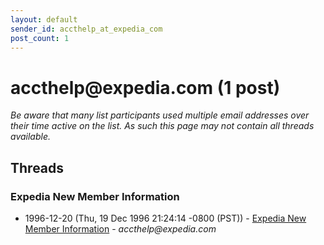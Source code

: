 ```yaml
---
layout: default
sender_id: accthelp_at_expedia_com
post_count: 1
---
```


# accthelp<span>@</span>expedia.com (1 post)

_Be aware that many list participants used multiple email addresses over their time active on the list. As such this page may not contain all threads available._

## Threads

### Expedia New Member Information
+ 1996-12-20 (Thu, 19 Dec 1996 21:24:14 -0800 (PST)) - [Expedia New Member Information](/archive/1996/12/121d2c173d3d684994e1096b17bdd9e2ae7566a7748b336f05b0cc441de4918d) - _accthelp@expedia.com_


